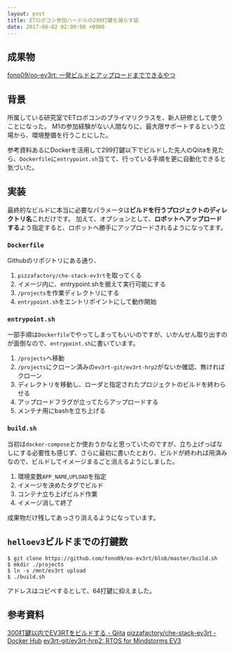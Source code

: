 ```yaml
---
layout: post
title: ETロボコン参加ハードルの299打鍵を減らす話
date: 2017-06-02 02:09:00 +0900
---
```


## 成果物

[fono09/oo-ev3rt: 一発ビルドとアップロードまでできるやつ](https://github.com/fono09/oo-ev3rt)

## 背景

所属している研究室でETロボコンのプライマリクラスを、新人研修として使うことになった。
M1の参加経験がない人間なりに、最大限サポートするという立場から、環境整備を行うことにした。

参考資料あるにDockerを活用して299打鍵以下でビルドした先人のQiitaを見たら、`Dockerfile`に`entrypoint.sh`当てて、行っている手順を更に自動化できると気づいた。

## 実装

最終的なビルドに本当に必要なパラメータは**ビルドを行うプロジェクトのディレクトリ名**これだけです。
加えて、オプションとして、**ロボットへアップロードする**よう指定すると、ロボットへ勝手にアップロードされるようになってます。

### `Dockerfile`

Githubのリポジトリにある通り、

1. `pizzafactory/che-stack-ev3rt`を取ってくる
2. イメージ内に、entrypoint.shを据えて実行可能にする
3. `/projects`を作業ディレクトリにする
4. `entrypoint.sh`をエントリポイントにして動作開始


### `entrypoint.sh`

一部手順は`Dockerfile`でやってしまってもいいのですが、いかんせん取り出すのが面倒なので、`entrypoint.sh`に書いています。

1. `/projects`へ移動
2. `/projects`にクローン済みの`ev3rt-git/ev3rt-hrp2`がないか確認、無ければクローン
3. ディレクトリを移動し、ローダと指定されたプロジェクトのビルドを終わらせる
4. アップロードフラグが立ってたらアップロードする
5. メンテナ用にbashを立ち上げる

### `build.sh`

当初は`docker-compose`とか使おうかなと思っていたのですが、立ち上げっぱなしにする必要性も感じず、さらに最初に書いたとおり、ビルドが終われば用済みなので、ビルドしてイメージまるごと消えるようにしました。

1. 環境変数`APP_NAME`,`UPLOAD`を指定
2. イメージを決めたタグでビルド
3. コンテナ立ち上げビルド作業
4. イメージ消して終了

成果物だけ残してあっさり消えるようになっています。

## `helloev3`ビルドまでの打鍵数

```
$ git clone https://github.com/fono09/oo-ev3rt/blob/master/build.sh
$ mkdir ./projects
$ ln -s /mnt/ev3rt upload
$ ./build.sh
```

アドレスはコピペするとして、64打鍵に抑えました。

## 参考資料
[300打鍵以内でEV3RTをビルドする - Qiita](http://qiita.com/monamour555/items/4bf28b7a775a17f33a14)
[pizzafactory/che-stack-ev3rt - Docker Hub](https://hub.docker.com/r/pizzafactory/che-stack-ev3rt)
[ev3rt-git/ev3rt-hrp2: RTOS for Mindstorms EV3](https://github.com/ev3rt-git/ev3rt-hrp2)
